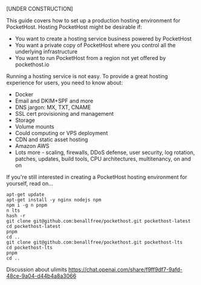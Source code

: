 [UNDER CONSTRUCTION]

This guide covers how to set up a production hosting environment for PocketHost. Hosting PocketHost might be desirable if:

- You want to create a hosting service business powered by PocketHost
- You want a private copy of PocketHost where you control all the underlying infrastructure
- You want to run PocketHost from a region not yet offered by pockethost.io

Running a hosting service is not easy. To provide a great hosting experience for users, you need to know about:

- Docker
- Email and DKIM+SPF and more
- DNS jargon: MX, TXT, CNAME
- SSL cert provisioning and management
- Storage
- Volume mounts
- Could computing or VPS deployment
- CDN and static asset hosting
- Amazon AWS
- Lots more - scaling, firewalls, DDoS defense, user security, log rotation, patches, updates, build tools, CPU architectures, multitenancy, on and on

If you're still interested in creating a PocketHost hosting environment for yourself, read on...

```
apt-get update
apt-get install -y nginx nodejs npm
npm i -g n pnpm
n lts
hash -r
git clone git@github.com:benallfree/pockethost.git pockethost-latest
cd pockethost-latest
pnpm
cd ..
git clone git@github.com:benallfree/pockethost.git pockethost-lts
cd pockethost-lts
pnpm
cd ..

```

Discussion about ulimits https://chat.openai.com/share/f9ff9df7-9afd-48ce-9a04-d44b4a8a3066
